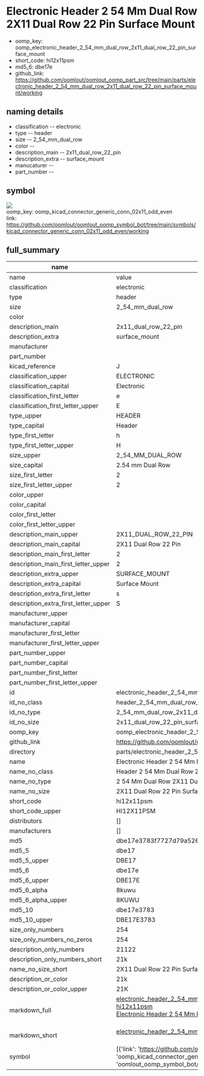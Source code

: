 # Electronic Header 2 54 Mm Dual Row 2X11 Dual Row 22 Pin Surface Mount

  
* oomp_key: oomp_electronic_header_2_54_mm_dual_row_2x11_dual_row_22_pin_surface_mount 
* short_code: hi12x11psm
* md5_6: dbe17e  
* github_link: https://github.com/oomlout/oomlout_oomp_part_src/tree/main/parts/electronic_header_2_54_mm_dual_row_2x11_dual_row_22_pin_surface_mount/working  
## naming details
* classification -- electronic
* type -- header
* size -- 2_54_mm_dual_row
* color -- 
* description_main -- 2x11_dual_row_22_pin
* description_extra -- surface_mount
* manucaturer -- 
* part_number -- 



## symbol

![](symbol/{index}/working/working_600.png)  
oomp_key: oomp_kicad_connector_generic_conn_02x11_odd_even  
link: https://github.com/oomlout/oomlout_oomp_symbol_bot/tree/main/symbols/kicad_connector_generic_conn_02x11_odd_even/working  


## full_summary
| name | value | 
| --- | --- | 
| name | value | 
| classification | electronic | 
| type | header | 
| size | 2_54_mm_dual_row | 
| color |  | 
| description_main | 2x11_dual_row_22_pin | 
| description_extra | surface_mount | 
| manufacturer |  | 
| part_number |  | 
| kicad_reference | J | 
| classification_upper | ELECTRONIC | 
| classification_capital | Electronic | 
| classification_first_letter | e | 
| classification_first_letter_upper | E | 
| type_upper | HEADER | 
| type_capital | Header | 
| type_first_letter | h | 
| type_first_letter_upper | H | 
| size_upper | 2_54_MM_DUAL_ROW | 
| size_capital | 2.54 mm Dual Row | 
| size_first_letter | 2 | 
| size_first_letter_upper | 2 | 
| color_upper |  | 
| color_capital |  | 
| color_first_letter |  | 
| color_first_letter_upper |  | 
| description_main_upper | 2X11_DUAL_ROW_22_PIN | 
| description_main_capital | 2X11 Dual Row 22 Pin | 
| description_main_first_letter | 2 | 
| description_main_first_letter_upper | 2 | 
| description_extra_upper | SURFACE_MOUNT | 
| description_extra_capital | Surface Mount | 
| description_extra_first_letter | s | 
| description_extra_first_letter_upper | S | 
| manufacturer_upper |  | 
| manufacturer_capital |  | 
| manufacturer_first_letter |  | 
| manufacturer_first_letter_upper |  | 
| part_number_upper |  | 
| part_number_capital |  | 
| part_number_first_letter |  | 
| part_number_first_letter_upper |  | 
| id | electronic_header_2_54_mm_dual_row_2x11_dual_row_22_pin_surface_mount | 
| id_no_class | header_2_54_mm_dual_row_2x11_dual_row_22_pin_surface_mount | 
| id_no_type | 2_54_mm_dual_row_2x11_dual_row_22_pin_surface_mount | 
| id_no_size | 2x11_dual_row_22_pin_surface_mount | 
| oomp_key | oomp_electronic_header_2_54_mm_dual_row_2x11_dual_row_22_pin_surface_mount | 
| github_link | https://github.com/oomlout/oomlout_oomp_part_src/tree/main/parts/electronic_header_2_54_mm_dual_row_2x11_dual_row_22_pin_surface_mount/working | 
| directory | parts/electronic_header_2_54_mm_dual_row_2x11_dual_row_22_pin_surface_mount | 
| name | Electronic Header 2 54 Mm Dual Row 2X11 Dual Row 22 Pin Surface Mount | 
| name_no_class | Header 2 54 Mm Dual Row 2X11 Dual Row 22 Pin Surface Mount | 
| name_no_type | 2 54 Mm Dual Row 2X11 Dual Row 22 Pin Surface Mount | 
| name_no_size | 2X11 Dual Row 22 Pin Surface Mount | 
| short_code | hi12x11psm | 
| short_code_upper | HI12X11PSM | 
| distributors | [] | 
| manufacturers | [] | 
| md5 | dbe17e3783f7727d79a526342784731c | 
| md5_5 | dbe17 | 
| md5_5_upper | DBE17 | 
| md5_6 | dbe17e | 
| md5_6_upper | DBE17E | 
| md5_6_alpha | 8kuwu | 
| md5_6_alpha_upper | 8KUWU | 
| md5_10 | dbe17e3783 | 
| md5_10_upper | DBE17E3783 | 
| size_only_numbers | 254 | 
| size_only_numbers_no_zeros | 254 | 
| description_only_numbers | 21122 | 
| description_only_numbers_short | 21k | 
| name_no_size_short | 2X11 Dual Row 22 Pin Surface Mount | 
| description_or_color | 21k | 
| description_or_color_upper | 21K | 
| markdown_full | [electronic_header_2_54_mm_dual_row_2x11_dual_row_22_pin_surface_mount](https://github.com/oomlout/oomlout_oomp_part_src/tree/main/parts/electronic_header_2_54_mm_dual_row_2x11_dual_row_22_pin_surface_mount/working)<br>[hi12x11psm](https://github.com/oomlout/oomlout_oomp_part_src/tree/main/parts/electronic_header_2_54_mm_dual_row_2x11_dual_row_22_pin_surface_mount/working)<br>[Electronic Header 2 54 Mm Dual Row 2X11 Dual Row 22 Pin Surface Mount](https://github.com/oomlout/oomlout_oomp_part_src/tree/main/parts/electronic_header_2_54_mm_dual_row_2x11_dual_row_22_pin_surface_mount/working)<br><br> | 
| markdown_short | [electronic_header_2_54_mm_dual_row_2x11_dual_row_22_pin_surface_mount](https://github.com/oomlout/oomlout_oomp_part_src/tree/main/parts/electronic_header_2_54_mm_dual_row_2x11_dual_row_22_pin_surface_mount/working)<br><br> | 
| symbol | [{'link': 'https://github.com/oomlout/oomlout_oomp_symbol_bot/tree/main/symbols/kicad_connector_generic_conn_02x11_odd_even', 'oomp_key': 'oomp_kicad_connector_generic_conn_02x11_odd_even', 'directory': 'oomlout_oomp_symbol_bot/symbols/kicad_connector_generic_conn_02x11_odd_even//working/working.kicad_sym', 'index': 0}] | 
